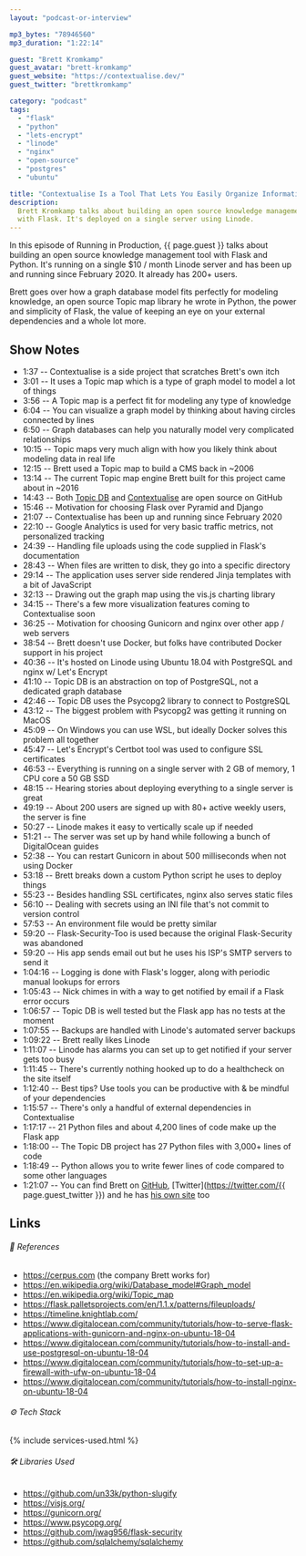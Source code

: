 ```yaml
---
layout: "podcast-or-interview"

mp3_bytes: "78946560"
mp3_duration: "1:22:14"

guest: "Brett Kromkamp"
guest_avatar: "brett-kromkamp"
guest_website: "https://contextualise.dev/"
guest_twitter: "brettkromkamp"

category: "podcast"
tags:
  - "flask"
  - "python"
  - "lets-encrypt"
  - "linode"
  - "nginx"
  - "open-source"
  - "postgres"
  - "ubuntu"

title: "Contextualise Is a Tool That Lets You Easily Organize Information"
description:
  Brett Kromkamp talks about building an open source knowledge management tool
  with Flask. It's deployed on a single server using Linode.
---
```


In this episode of Running in Production, {{ page.guest }} talks about building
an open source knowledge management tool with Flask and Python. It's running on
a single $10 / month Linode server and has been up and running since
February 2020. It already has 200+ users.

Brett goes over how a graph database model fits perfectly for modeling
knowledge, an open source Topic map library he wrote in Python, the power and
simplicity of Flask, the value of keeping an eye on your external dependencies
and a whole lot more.

## Show Notes

- 1:37 -- Contextualise is a side project that scratches Brett's own itch
- 3:01 -- It uses a Topic map which is a type of graph model to model a lot of things 
- 3:56 -- A Topic map is a perfect fit for modeling any type of knowledge 
- 6:04 -- You can visualize a graph model by thinking about having circles connected by lines
- 6:50 -- Graph databases can help you naturally model very complicated relationships
- 10:15 -- Topic maps very much align with how you likely think about modeling data in real life
- 12:15 -- Brett used a Topic map to build a CMS back in ~2006
- 13:14 -- The current Topic map engine Brett built for this project came about in ~2016
- 14:43 -- Both [Topic DB](https://github.com/brettkromkamp/topic-db) and [Contextualise](https://github.com/brettkromkamp/contextualise) are open source on GitHub
- 15:46 -- Motivation for choosing Flask over Pyramid and Django 
- 21:07 -- Contextualise has been up and running since February 2020
- 22:10 -- Google Analytics is used for very basic traffic metrics, not personalized tracking
- 24:39 -- Handling file uploads using the code supplied in Flask's documentation
- 28:43 -- When files are written to disk, they go into a specific directory
- 29:14 -- The application uses server side rendered Jinja templates with a bit of JavaScript
- 32:13 -- Drawing out the graph map using the vis.js charting library
- 34:15 -- There's a few more visualization features coming to Contextualise soon
- 36:25 -- Motivation for choosing Gunicorn and nginx over other app / web servers
- 38:54 -- Brett doesn't use Docker, but folks have contributed Docker support in his project
- 40:36 -- It's hosted on Linode using Ubuntu 18.04 with PostgreSQL and nginx w/ Let's Encrypt
- 41:10 -- Topic DB is an abstraction on top of PostgreSQL, not a dedicated graph database
- 42:46 -- Topic DB uses the Psycopg2 library to connect to PostgreSQL
- 43:12 -- The biggest problem with Psycopg2 was getting it running on MacOS
- 45:09 -- On Windows you can use WSL, but ideally Docker solves this problem all together
- 45:47 -- Let's Encrypt's Certbot tool was used to configure SSL certificates
- 46:53 -- Everything is running on a single server with 2 GB of memory, 1 CPU core a 50 GB SSD
- 48:15 -- Hearing stories about deploying everything to a single server is great
- 49:19 -- About 200 users are signed up with 80+ active weekly users, the server is fine
- 50:27 -- Linode makes it easy to vertically scale up if needed
- 51:21 -- The server was set up by hand while following a bunch of DigitalOcean guides
- 52:38 -- You can restart Gunicorn in about 500 milliseconds when not using Docker
- 53:18 -- Brett breaks down a custom Python script he uses to deploy things
- 55:23 -- Besides handling SSL certificates, nginx also serves static files
- 56:10 -- Dealing with secrets using an INI file that's not commit to version control
- 57:53 -- An environment file would be pretty similar
- 59:20 -- Flask-Security-Too is used because the original Flask-Security was abandoned 
- 59:20 -- His app sends email out but he uses his ISP's SMTP servers to send it
- 1:04:16 -- Logging is done with Flask's logger, along with periodic manual lookups for errors
- 1:05:43 -- Nick chimes in with a way to get notified by email if a Flask error occurs
- 1:06:57 -- Topic DB is well tested but the Flask app has no tests at the moment
- 1:07:55 -- Backups are handled with Linode's automated server backups 
- 1:09:22 -- Brett really likes Linode
- 1:11:07 -- Linode has alarms you can set up to get notified if your server gets too busy
- 1:11:45 -- There's currently nothing hooked up to do a healthcheck on the site itself
- 1:12:40 -- Best tips? Use tools you can be productive with &amp; be mindful of your dependencies
- 1:15:57 -- There's only a handful of external dependencies in Contextualise
- 1:17:17 -- 21 Python files and about 4,200 lines of code make up the Flask app  
- 1:18:00 -- The Topic DB project has 27 Python files with 3,000+ lines of code 
- 1:18:49 -- Python allows you to write fewer lines of code compared to some other languages
- 1:21:07 -- You can find Brett on [GitHub](https://github.com/brettkromkamp), [Twitter](https://twitter.com/{{ page.guest_twitter }}) and he has [his own site](https://brettkromkamp.com/) too

## Links

###### 📄 References

- <https://cerpus.com> (the company Brett works for)
- <https://en.wikipedia.org/wiki/Database_model#Graph_model>
- <https://en.wikipedia.org/wiki/Topic_map>
- <https://flask.palletsprojects.com/en/1.1.x/patterns/fileuploads/>
- <https://timeline.knightlab.com/>
- <https://www.digitalocean.com/community/tutorials/how-to-serve-flask-applications-with-gunicorn-and-nginx-on-ubuntu-18-04>
- <https://www.digitalocean.com/community/tutorials/how-to-install-and-use-postgresql-on-ubuntu-18-04> 
- <https://www.digitalocean.com/community/tutorials/how-to-set-up-a-firewall-with-ufw-on-ubuntu-18-04>
- <https://www.digitalocean.com/community/tutorials/how-to-install-nginx-on-ubuntu-18-04>

###### ⚙️ Tech Stack

{% include services-used.html %}

###### 🛠 Libraries Used

- <https://github.com/un33k/python-slugify>
- <https://visjs.org/>
- <https://gunicorn.org/>
- <https://www.psycopg.org/>
- <https://github.com/jwag956/flask-security>
- <https://github.com/sqlalchemy/sqlalchemy>
